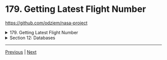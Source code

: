 # 179. Getting Latest Flight Number



https://github.com/odziem/nasa-project

<details>
  <summary>  179. Getting Latest Flight Number </summary>

-   `server/src/models/launches.model.js` 

```
const launchesDatabase = require('./launches.mongo');
const planets = require('./planets.mongo');

const DEFAULT_FLIGHT_NUMBER = 100;

const launches = new Map();

const launch = {
    flightNumber: 100,
    mission: 'Kepler Exploration X',
    rocket: 'Explorer IS1',
    launchDate: new Date('December 27, 2030'),
    target: 'Kepler-442 b',
    customer: ['ZTM', 'NASA'],
    upcoming: true,
    success: true
};

saveLaunch(launch);

function existsLaunchWithId(launchId){
    return launches.has(launchId)
}

async function getLatestFlightNumber(){
    const latestLaunch = await launchesDatabase
        .findOne()
        .sort('-flightNumber');

    if (!latestLaunch){
        return DEFAULT_FLIGHT_NUMBER;
    }

    return latestLaunch.flightNumber;
}

async function getAllLaunches () {
    return await launchesDatabase
        .find({}, { '_id': 0, '__v': 0 });
}

async function saveLaunch(lauch) {
    const planet = await planets.findOne({
        keplerName: launch.target
    });

    if (!planet) {
        throw new Error('No Matching planet found');
    }

    await launchesDatabase.updateOne({
        flightNumber: lauch.flightNumber,
    }, launch, {
        upsert: true,        
    })
}

function addNewLaunch(launch) {
    latestFlightNumber++;
    launches.set(
        latestFlightNumber, 
        Object.assign(launch, {
            success: true,
            upcoming: true,
            customer: launch.customer,
            flightNumber: latestFlightNumber,
        })
    );
}

function abortLaunchById (launchId) {
    const aborted = launches.get(launchId);
    aborted.upcoming = false;
    aborted.success = false;
    return aborted;    
}

module.exports = {
    existsLaunchWithId,
    getAllLaunches,
    addNewLaunch,
    abortLaunchById,
}

```

</details>

<details>
  <summary> Section 12: Databases </summary>

  - [Codebase: s12_nasa-project-pm2](../src/s12_nasa-project-pm2/)

</details>

---

[Previous](./178_Auto-Increment-In-MongoDB.md) | [Next]()
